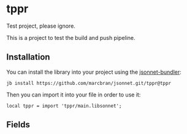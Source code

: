 # tppr

Test project, please ignore.

This is a project to test the build and push pipeline.

## Installation

You can install the library into your project using the [jsonnet-bundler](https://github.com/jsonnet-bundler/jsonnet-bundler):

```shell
jb install https://github.com/marcbran/jsonnet.git/tppr@tppr
```

Then you can import it into your file in order to use it:

```jsonnet
local tppr = import 'tppr/main.libsonnet';
```

## Fields
